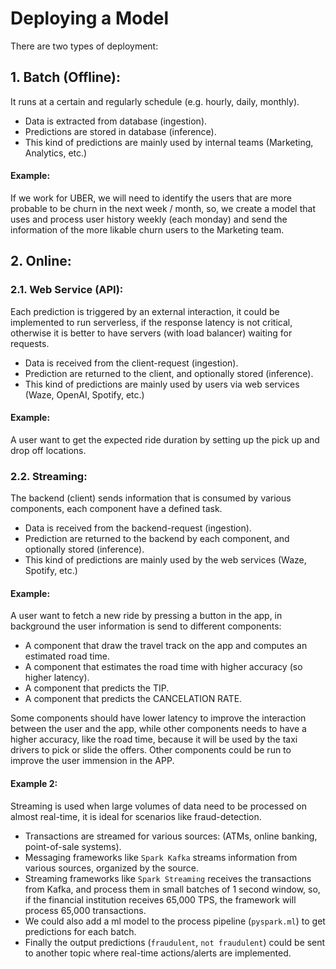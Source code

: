 # Deploying a Model

There are two types of deployment:

## 1. Batch (Offline):

It runs at a certain and regularly schedule (e.g. hourly, daily, monthly).

- Data is extracted from database (ingestion).
- Predictions are stored in database (inference).
- This kind of predictions are mainly used by internal teams (Marketing, Analytics, etc.)

#### Example:

If we work for UBER, we will need to identify the users that are more probable to be churn in the next week / month, so, we create a model that uses and process user history weekly (each monday) and send the information of the more likable churn users to the Marketing team.

## 2. Online:

### 2.1. Web Service (API):

Each prediction is triggered by an external interaction, it could be implemented to run serverless, if the response latency is not critical, otherwise it is better to have servers (with load balancer) waiting for requests.

- Data is received from the client-request (ingestion).
- Prediction are returned to the client, and optionally stored (inference).
- This kind of predictions are mainly used by users via web services (Waze, OpenAI, Spotify, etc.)

#### Example:

A user want to get the expected ride duration by setting up the pick up and drop off locations.

### 2.2. Streaming:

The backend (client) sends information that is consumed by various components, each component have a defined task.

- Data is received from the backend-request (ingestion).
- Prediction are returned to the backend by each component, and optionally stored (inference).
- This kind of predictions are mainly used by the web services (Waze, Spotify, etc.)

#### Example:

A user want to fetch a new ride by pressing a button in the app, in background the user information is send to different components:
- A component that draw the travel track on the app and computes an estimated road time.
- A component that estimates the road time with higher accuracy (so higher latency).
- A component that predicts the TIP.
- A component that predicts the CANCELATION RATE.

Some components should have lower latency to improve the interaction between the user and the app, while other components needs to have a higher accuracy, like the road time, because it will be used by the taxi drivers to pick or slide the offers. Other components could be run to improve the user immension in the APP.

#### Example 2:

Streaming is used when large volumes of data need to be processed on almost real-time, it is ideal for scenarios like fraud-detection.

- Transactions are streamed for various sources: (ATMs, online banking, point-of-sale systems).
- Messaging frameworks like `Spark Kafka` streams information from various sources, organized by the source.
- Streaming frameworks like `Spark Streaming` receives the transactions from Kafka, and process them in small batches of 1 second window, so, if the financial institution receives 65,000 TPS, the framework will process 65,000 transactions.
- We could also add a ml model to the process pipeline (`pyspark.ml`) to get predictions for each batch.
- Finally the output predictions (`fraudulent`, `not fraudulent`) could be sent to another topic where real-time actions/alerts are implemented.

